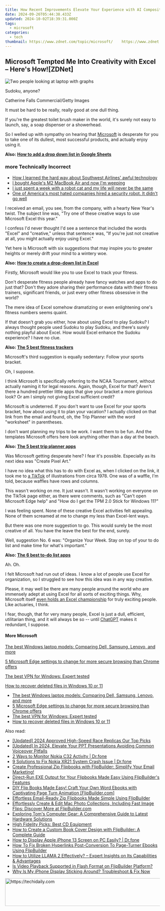 ```yaml
---
title: How Recent Improvements Elevate Your Experience with AI Compositions in GitHub Copilat | InnovativeTechNews
date: 2024-09-26T05:44:38.433Z
updated: 2024-10-02T18:39:31.000Z
tags:
  - microsoft
categories:
  - tech
thumbnail: https://www.zdnet.com/topic/microsoft/    https://www.zdnet.com/a/img/resize/84fb574d1ef7aeb67e5b38811ce7d32bbba74395/2024/04/09/6f05417a-d80e-4e8d-91f3-707425afd7b6/img-1872.jpg?width=170&height=96&fit=crop&auto=webp
---
```


## Microsoft Tempted Me Into Creativity with Excel – Here's How![ZDNet]

![Two people looking at laptop with graphs](https://www.zdnet.com/a/img/resize/eafd1a387bb7e6b0265f3284c302e0f46ce07339/2023/02/03/af3b58e0-11c8-4c69-a84b-e91c7dc510eb/gettyimages-1441723112.jpg?auto=webp&width=1280)

Sudoku, anyone?

Catherine Falls Commercial/Getty Images

It must be hard to be really, really good at one dull thing.

If you're the greatest toilet brush maker in the world, it's surely not easy to launch, say, a soap dispenser or a showerhead.

So I welled up with sympathy on hearing that [Microsoft](https://www.zdnet.com/home-and-office/work-life/microsoft-teams-premium-is-getting-a-gpt-boost-via-openai/) is desperate for you to take one of its dullest, most successful products, and actually enjoy using it.

**Also:** [**How to add a drop down list in Google Sheets**](https://www.zdnet.com/home-and-office/work-life/how-to-add-a-drop-down-list-in-google-sheets/)

### more Technically Incorrect

* [How I learned the hard way about Southwest Airlines' awful technology](https://www.zdnet.com/article/how-i-learned-the-hard-way-about-southwest-airlines-awful-technology/)
* [I bought Apple's M2 MacBook Air and now I'm weeping](https://www.zdnet.com/article/i-bought-apples-m2-macbook-air-and-now-im-weeping/)
* [I just spent a week with a robot cat and my life will never be the same](https://www.zdnet.com/article/i-just-spent-a-week-with-a-robot-cat-and-my-life-will-never-be-the-same/)
* [One of America's most hated companies hired a security robot. It didn't go well](https://www.zdnet.com/article/one-of-americas-most-hated-companies-hired-a-security-robot-it-didnt-go-well/)

I received an email, you see, from the company, with a hearty New Year's twist. The subject line was, "Try one of these creative ways to use Microsoft Excel this year." 

I confess I'd never thought I'd see a sentence that included the words "Excel" and "creative," unless that sentence was, "If you're just not creative at all, you might actually enjoy using Excel." 

Yet here is Microsoft with six suggestions that may inspire you to greater heights or merely drift your mind to a wintery woe.

**Also:** [**How to create a drop-down list in Excel**](https://www.zdnet.com/home-and-office/work-life/how-to-create-a-drop-down-list-in-excel/)

Firstly, Microsoft would like you to use Excel to track your fitness. 

Don't desperate fitness people already have fancy watches and apps to do just that? Don't they adore sharing their performance data with their fitness trainers, significant friends, or just every other fitness obsessive in the world? 

The mere idea of Excel somehow dramatizing or even enlightening one's fitness numbers seems quaint.

If that doesn't grab you either, how about using Excel to play Sudoku? I always thought people used Sudoku to play Sudoku, and there's surely nothing playful about Excel. How would Excel enhance the Sudoku experience? I have no clue.

**Also:** [**The 5 best fitness trackers**](https://www.zdnet.com/article/best-fitness-tracker/) 

Microsoft's third suggestion is equally sedentary: Follow your sports bracket.

Oh, I suppose. 

I think Microsoft is specifically referring to the NCAA Tournament, without actually naming it for legal reasons. Again, though, Excel for that? Aren't there a hundred prettier little apps that give your bracket a more glorious look? Or am I simply not giving Excel sufficient credit?

Microsoft is undeterred. If you don't want to use Excel for your sports bracket, how about using it to plan your vacation? I actually clicked on that link from the email and found, oh, the Trip Planner with the word "worksheet" in parentheses. 

I don't want planning my trips to be work. I want them to be fun. And the templates Microsoft offers here look anything other than a day at the beach.

**Also:** [**The 5 best trip planner apps**](https://www.zdnet.com/article/best-trip-planner-app/)

Was Microsoft getting desperate here? I fear it's possible. Especially as its next idea was "Create Pixel Art." 

I have no idea what this has to do with Excel as, when I clicked on the link, it took me to [a TikTok](https://www.tiktok.com/@microsoft365/video/7017812421733633285?ocid=cmm50bixyyq) of illustrations from circa 1978\. One was of a waffle, I'm told, because waffles have rows and columns. 

This wasn't working on me. It just wasn't. It wasn't working on everyone on the TikTok page either, as there were comments, such as "Can't open Microsoft Edge help" and "How do I get the TPM 2.0 Stick for Windows 11?"

I was feeling spent. None of these creative Excel activities felt appealing. None of them screamed at me to change my less than Excel-lent ways.

But there was one more suggestion to go. This would surely be the most creative of all. You have the leave the best for the end, surely.

Well, suggestion No. 6 was: "Organize Your Week. Stay on top of your to do list and make time for what's important."

**Also:** [**The 6 best to-do list apps**](https://www.zdnet.com/home-and-office/work-life/best-to-do-list-app/)

Ah. Oh.

I felt Microsoft had run out of ideas. I know a lot of people use Excel for organization, so I struggled to see how this idea was in any way creative.

Please, it may well be there are many people around the world who are immensely adept at using Excel for all sorts of exciting things. Why, Microsoft itself [even holds an Excel championship](https://www.zdnet.com/article/i-just-watched-microsoft-try-to-make-excel-exciting-recovery-wont-be-easy/) for truly exciting people. Like actuaries, I think.

I fear, though, that for very many people, Excel is just a dull, efficient, utilitarian thing, and it will always be so -- until [ChatGPT](https://www.zdnet.com/article/chatgpts-next-big-challenge-helping-microsoft-to-challenge-google-search/) makes it redundant, I suppose.

#### More Microsoft

[The best Windows laptop models: Comparing Dell, Samsung, Lenovo, and more](https://www.zdnet.com/article/best-windows-laptop/ "The best Windows laptop models: Comparing Dell, Samsung, Lenovo, and more")

[5 Microsoft Edge settings to change for more secure browsing than Chrome offers](https://www.zdnet.com/article/5-microsoft-edge-settings-to-change-for-more-secure-browsing-than-chrome-offers/ "5 Microsoft Edge settings to change for more secure browsing than Chrome offers")

[The best VPN for Windows: Expert tested](https://www.zdnet.com/article/best-vpn-for-windows-pc/ "The best VPN for Windows: Expert tested")

[How to recover deleted files in Windows 10 or 11](https://www.zdnet.com/article/how-to-recover-deleted-files-in-windows-10-or-11/ "How to recover deleted files in Windows 10 or 11")

* [The best Windows laptop models: Comparing Dell, Samsung, Lenovo, and more](https://www.zdnet.com/article/best-windows-laptop/ "The best Windows laptop models: Comparing Dell, Samsung, Lenovo, and more")
* [5 Microsoft Edge settings to change for more secure browsing than Chrome offers](https://www.zdnet.com/article/5-microsoft-edge-settings-to-change-for-more-secure-browsing-than-chrome-offers/ "5 Microsoft Edge settings to change for more secure browsing than Chrome offers")
* [The best VPN for Windows: Expert tested](https://www.zdnet.com/article/best-vpn-for-windows-pc/ "The best VPN for Windows: Expert tested")
* [How to recover deleted files in Windows 10 or 11](https://www.zdnet.com/article/how-to-recover-deleted-files-in-windows-10-or-11/ "How to recover deleted files in Windows 10 or 11")

<ins class="adsbygoogle"
     style="display:block"
     data-ad-format="autorelaxed"
     data-ad-client="ca-pub-7571918770474297"
     data-ad-slot="1223367746"></ins>

<ins class="adsbygoogle"
     style="display:block"
     data-ad-client="ca-pub-7571918770474297"
     data-ad-slot="8358498916"
     data-ad-format="auto"
     data-full-width-responsive="true"></ins>

<span class="atpl-alsoreadstyle">Also read:</span>
<div><ul>
<li><a href="https://visual-screen-recording.techidaily.com/updated-2024-approved-high-speed-race-replicas-our-top-picks/"><u>[Updated] 2024 Approved High-Speed Race Replicas Our Top Picks</u></a></li>
<li><a href="https://visual-screen-recording.techidaily.com/updated-in-2024-elevate-your-ppt-presentations-avoiding-common-voiceover-pitfalls/"><u>[Updated] In 2024, Elevate Your PPT Presentations Avoiding Common Voiceover Pitfalls</u></a></li>
<li><a href="https://android-location-track.techidaily.com/2-ways-to-monitor-nokia-c32-activity-drfone-by-drfone-virtual-android/"><u>2 Ways to Monitor Nokia C32 Activity | Dr.fone</u></a></li>
<li><a href="https://howto.techidaily.com/9-solutions-to-fix-nokia-xr21-system-crash-issue-drfone-by-drfone-fix-android-problems-fix-android-problems/"><u>9 Solutions to Fix Nokia XR21 System Crash Issue | Dr.fone</u></a></li>
<li><a href="https://win-tips.techidaily.com/create-professional-zip-flipbooks-with-flipbuilder-simplify-your-email-marketing/"><u>Create Professional Zip Flipbooks with FlipBuilder: Simplify Your Email Marketing!</u></a></li>
<li><a href="https://win-tips.techidaily.com/direct-run-exe-output-for-your-flipbooks-made-easy-using-flipbuilders-features/"><u>Direct-Run EXE Output for Your Flipbooks Made Easy Using FlipBuilder's Features</u></a></li>
<li><a href="https://win-tips.techidaily.com/diy-flip-books-made-easy-craft-your-own-word-ebooks-with-captivating-page-turn-animation-flipbuildercom/"><u>DIY Flip Books Made Easy! Craft Your Own Word Ebooks with Captivating Page Turn Animation [FlipBuilder.com]</u></a></li>
<li><a href="https://win-tips.techidaily.com/effortless-email-ready-zip-flipbooks-made-simple-using-flipbuilder/"><u>Effortless Email-Ready Zip Flipbooks Made Simple Using FlipBuilder</u></a></li>
<li><a href="https://win-tips.techidaily.com/effortlessly-create-and-edit-mac-photo-collections-including-fast-image-flips-discover-more-at-flipbuildercom/"><u>Effortlessly Create & Edit Mac Photo Collections, Including Fast Image Flips: Discover More at FlipBuilder.com</u></a></li>
<li><a href="https://hardware-tips.techidaily.com/exploring-toms-computer-gear-a-comprehensive-guide-to-latest-hardware-solutions/"><u>Exploring Tom's Computer Gear: A Comprehensive Guide to Latest Hardware Solutions</u></a></li>
<li><a href="https://buynow-tips.techidaily.com/high-fidelity-picks-best-cd-equipment/"><u>High Fidelity Picks: Best CD Equipment</u></a></li>
<li><a href="https://win-tips.techidaily.com/how-to-create-a-custom-book-cover-design-with-flipbuilder-a-complete-guide/"><u>How to Create a Custom Book Cover Design with FlipBuilder: A Complete Guide</u></a></li>
<li><a href="https://screen-mirror.techidaily.com/how-to-display-apple-iphone-13-screen-on-pc-easily-drfone-by-drfone-ios/"><u>How to Display Apple iPhone 13 Screen on PC Easily? | Dr.fone</u></a></li>
<li><a href="https://win-tips.techidaily.com/how-to-fix-broken-hyperlinks-post-conversion-to-page-turner-ebooks-using-flipbuilder/"><u>How To Fix Broken Hyperlinks Post-Conversion To Page-Turner Ebooks Using FlipBuilder</u></a></li>
<li><a href="https://tech-haven.techidaily.com/how-to-utilize-llama-2-effectively-expert-insights-on-its-capabilities-and-advantages/"><u>How to Utilize LLAMA 2 Effectively? – Expert Insights on Its Capabilities & Advantages</u></a></li>
<li><a href="https://win-tips.techidaily.com/is-video-playback-supported-in-flash-format-on-flipbuilder-platform/"><u>Is Video Playback Supported in Flash Format on FlipBuilder Platform?</u></a></li>
<li><a href="https://fox-that.techidaily.com/1721475566368-why-is-my-iphone-display-sticking-around-troubleshoot-and-fix-now/"><u>Why Is My iPhone Display Sticking Around? Troubleshoot & Fix Now</u></a></li>
</ul></div>

<!-- affiliate ads begin -->
<a href="https://ephamedtechinc.pxf.io/c/5597632/2137205/26400" target="_top" id="2137205">
  <img src="//a.impactradius-go.com/display-ad/26400-2137205" border="0" alt="https://techidaily.com" width="728" height="90"/>
</a>
<img height="0" width="0" src="https://ephamedtechinc.pxf.io/i/5597632/2137205/26400" style="position:absolute;visibility:hidden;" border="0" />
<!-- affiliate ads end -->

